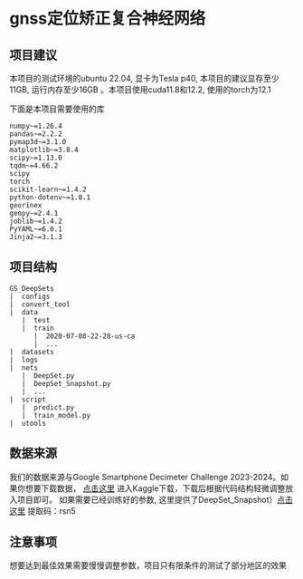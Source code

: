 # gnss定位矫正复合神经网络
## 项目建议
本项目的测试环境的ubuntu 22.04, 显卡为Tesla p40, 本项目的建议显存至少11GB, 运行内存至少16GB
。本项目使用cuda11.8和12.2, 使用的torch为12.1

下面是本项目需要使用的库
```requirements
numpy~=1.26.4
pandas~=2.2.2
pymap3d~=3.1.0
matplotlib~=3.8.4
scipy~=1.13.0
tqdm~=4.66.2
scipy
torch
scikit-learn~=1.4.2
python-dotenv~=1.0.1
georinex
geopy~=2.4.1
joblib~=1.4.2
PyYAML~=6.0.1
Jinja2~=3.1.3
```

## 项目结构
```angular2html
GS_DeepSets
|  configs
|  convert_tool
|  data
   |  test
   |  train
      |  2020-07-08-22-28-us-ca
      |  ...
|  datasets
|  logs
|  nets
   |  DeepSet.py
   |  DeepSet_Snapshot.py
   |  ...
|  script
   |  predict.py
   |  train_model.py
|  utools
```

## 数据来源
我们的数据来源与Google Smartphone Decimeter Challenge 2023-2024。如果你想要下载数据，
[点击这里](https://www.kaggle.com/competitions/smartphone-decimeter-2023/data) 进入Kaggle下载，下载后根据代码结构轻微调整放入项目即可。 如果需要已经训练好的参数, 这里提供了DeepSet_Snapshot）[点击这里](https://pan.baidu.com/s/1dkGGK6HpZ7TarFwwlJTkeA?pwd=rsn5)
提取码：rsn5

## 注意事项
想要达到最佳效果需要慢慢调整参数，项目只有限条件的测试了部分地区的效果